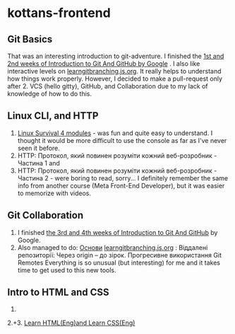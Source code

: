 # kottans-frontend

## Git Basics 
That was an interesting introduction to git-adventure. I finished the [1st and 2nd weeks of Introduction to Git And GitHub by Google](https://github.com/DianaHrysh/kottans-frontend/blob/main/Git%20Basics/Screen%20Shot%202022-09-07%20at%2010.30.57%20AM.png) .
I also like interactive levels on [learngitbranching.js.org](https://github.com/DianaHrysh/kottans-frontend/blob/main/Git%20Basics/Screen%20Shot%202022-09-07%20at%2012.34.25%20AM.png). It really helps to understand how things work properly. 
However, I decided to make a pull-request only after 2. VCS (hello gitty), GitHub, and Collaboration due to my lack of knowledge of how to do this.

## Linux CLI, and HTTP
 1. [Linux Survival 4 modules](https://github.com/DianaHrysh/kottans-frontend/blob/main/task_linux_cli/IMG_8511.PNG) - was fun and quite easy to understand. I thought it would be more difficult to use the console as far as I've never seen it before. 
 2. HTTP: Протокол, який повинен розуміти кожний веб-розробник - Частина 1 and
 3. HTTP: Протокол, який повинен розуміти кожний веб-розробник - Частина 2 - were boring to read, sorry... I definitely remember the same info from another course (Meta Front-End Developer), but it was easier to memorize with videos.

## Git Collaboration
 1. I finished [the 3rd and 4th weeks of Introduction to Git And GitHub](https://github.com/DianaHrysh/kottans-frontend/commit/82334c2515395e547142f750d22200e1830a8c3c) by Google.
 2. Also managed to do: [Основи](https://github.com/DianaHrysh/kottans-frontend/commit/6e3521e2f2f86569b95b2a7cedfaf59f1da1ec01) [learngitbranching.js.org](https://github.com/DianaHrysh/kottans-frontend/blob/main/task_git_collaboration/Screen%20Shot%202022-09-07%20at%2011.50.15%20AM.png) :
Віддалені репозиторії: Через origin – до зірок. Прогресивне використання Git Remotes
Everything is so unusual (but interesting) for me and it takes time to get used to this new tools.

## Intro to HTML and CSS
 1.
 2.+3. [Learn HTML(Eng)and Learn CSS(Eng) ](https://github.com/DianaHrysh/kottans-frontend/blob/main/task_html_css_intro/Screen%20Shot%202022-09-07%20at%2010.49.17%20AM.png)
